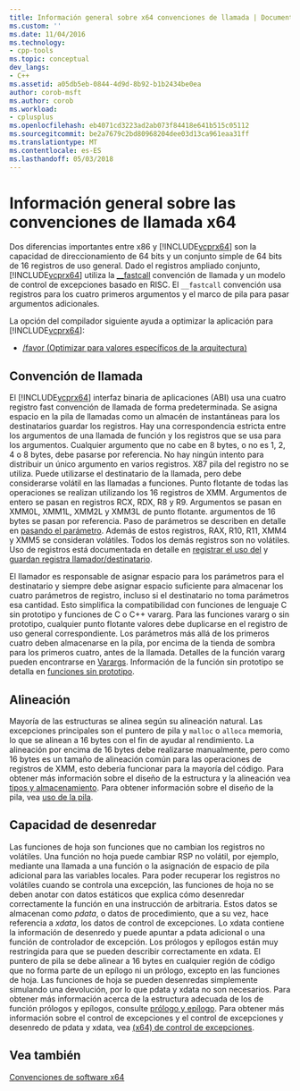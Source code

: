 ```yaml
---
title: Información general sobre x64 convenciones de llamada | Documentos de Microsoft
ms.custom: ''
ms.date: 11/04/2016
ms.technology:
- cpp-tools
ms.topic: conceptual
dev_langs:
- C++
ms.assetid: a05db5eb-0844-4d9d-8b92-b1b2434be0ea
author: corob-msft
ms.author: corob
ms.workload:
- cplusplus
ms.openlocfilehash: eb4071cd3223ad2ab073f84418e641b515c05112
ms.sourcegitcommit: be2a7679c2bd80968204dee03d13ca961eaa31ff
ms.translationtype: MT
ms.contentlocale: es-ES
ms.lasthandoff: 05/03/2018
---
```

# <a name="overview-of-x64-calling-conventions"></a>Información general sobre las convenciones de llamada x64
Dos diferencias importantes entre x86 y [!INCLUDE[vcprx64](../assembler/inline/includes/vcprx64_md.md)] son la capacidad de direccionamiento de 64 bits y un conjunto simple de 64 bits de 16 registros de uso general. Dado el registros ampliado conjunto, [!INCLUDE[vcprx64](../assembler/inline/includes/vcprx64_md.md)] utiliza la [__fastcall](../cpp/fastcall.md) convención de llamada y un modelo de control de excepciones basado en RISC. El `__fastcall` convención usa registros para los cuatro primeros argumentos y el marco de pila para pasar argumentos adicionales.  
  
 La opción del compilador siguiente ayuda a optimizar la aplicación para [!INCLUDE[vcprx64](../assembler/inline/includes/vcprx64_md.md)]:  
  
-   [/favor (Optimizar para valores específicos de la arquitectura)](../build/reference/favor-optimize-for-architecture-specifics.md)  
  
## <a name="calling-convention"></a>Convención de llamada  
 El [!INCLUDE[vcprx64](../assembler/inline/includes/vcprx64_md.md)] interfaz binaria de aplicaciones (ABI) usa una cuatro registro fast convención de llamada de forma predeterminada. Se asigna espacio en la pila de llamadas como un almacén de instantáneas para los destinatarios guardar los registros. Hay una correspondencia estricta entre los argumentos de una llamada de función y los registros que se usa para los argumentos. Cualquier argumento que no cabe en 8 bytes, o no es 1, 2, 4 o 8 bytes, debe pasarse por referencia. No hay ningún intento para distribuir un único argumento en varios registros. X87 pila del registro no se utiliza. Puede utilizarse el destinatario de la llamada, pero debe considerarse volátil en las llamadas a funciones. Punto flotante de todas las operaciones se realizan utilizando los 16 registros de XMM. Argumentos de entero se pasan en registros RCX, RDX, R8 y R9. Argumentos se pasan en XMM0L, XMM1L, XMM2L y XMM3L de punto flotante. argumentos de 16 bytes se pasan por referencia. Paso de parámetros se describen en detalle en [pasando el parámetro](../build/parameter-passing.md). Además de estos registros, RAX, R10, R11, XMM4 y XMM5 se consideran volátiles. Todos los demás registros son no volátiles. Uso de registros está documentada en detalle en [registrar el uso del](../build/register-usage.md) y [guardan registra llamador/destinatario](../build/caller-callee-saved-registers.md).  
  
 El llamador es responsable de asignar espacio para los parámetros para el destinatario y siempre debe asignar espacio suficiente para almacenar los cuatro parámetros de registro, incluso si el destinatario no toma parámetros esa cantidad. Esto simplifica la compatibilidad con funciones de lenguaje C sin prototipo y funciones de C o C++ vararg. Para las funciones vararg o sin prototipo, cualquier punto flotante valores debe duplicarse en el registro de uso general correspondiente. Los parámetros más allá de los primeros cuatro deben almacenarse en la pila, por encima de la tienda de sombra para los primeros cuatro, antes de la llamada. Detalles de la función vararg pueden encontrarse en [Varargs](../build/varargs.md). Información de la función sin prototipo se detalla en [funciones sin prototipo](../build/unprototyped-functions.md).  
  
## <a name="alignment"></a>Alineación  
 Mayoría de las estructuras se alinea según su alineación natural. Las excepciones principales son el puntero de pila y `malloc` o `alloca` memoria, lo que se alinean a 16 bytes con el fin de ayudar al rendimiento. La alineación por encima de 16 bytes debe realizarse manualmente, pero como 16 bytes es un tamaño de alineación común para las operaciones de registros de XMM, esto debería funcionar para la mayoría del código. Para obtener más información sobre el diseño de la estructura y la alineación vea [tipos y almacenamiento](../build/types-and-storage.md). Para obtener información sobre el diseño de la pila, vea [uso de la pila](../build/stack-usage.md).  
  
## <a name="unwindability"></a>Capacidad de desenredar  
 Las funciones de hoja son funciones que no cambian los registros no volátiles. Una función no hoja puede cambiar RSP no volátil, por ejemplo, mediante una llamada a una función o la asignación de espacio de pila adicional para las variables locales. Para poder recuperar los registros no volátiles cuando se controla una excepción, las funciones de hoja no se deben anotar con datos estáticos que explica cómo desenredar correctamente la función en una instrucción de arbitraria. Estos datos se almacenan como *pdata*, o datos de procedimiento, que a su vez, hace referencia a *xdata*, los datos de control de excepciones. Lo xdata contiene la información de desenredo y puede apuntar a pdata adicional o una función de controlador de excepción. Los prólogos y epílogos están muy restringida para que se pueden describir correctamente en xdata. El puntero de pila se debe alinear a 16 bytes en cualquier región de código que no forma parte de un epílogo ni un prólogo, excepto en las funciones de hoja. Las funciones de hoja se pueden desenredas simplemente simulando una devolución, por lo que pdata y xdata no son necesarios. Para obtener más información acerca de la estructura adecuada de los de función prólogos y epílogos, consulte [prólogo y epílogo](../build/prolog-and-epilog.md). Para obtener más información sobre el control de excepciones y el control de excepciones y desenredo de pdata y xdata, vea [(x64) de control de excepciones](../build/exception-handling-x64.md).  
  
## <a name="see-also"></a>Vea también  
 [Convenciones de software x64](../build/x64-software-conventions.md)